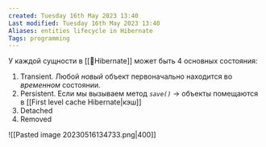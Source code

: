 ```yaml
---
created: Tuesday 16th May 2023 13:40
Last modified: Tuesday 16th May 2023 13:40
Aliases: entities lifecycle in Hibernate
Tags: programming
---
```

У каждой сущности в [[📙Hibernate]] может быть 4 основных состояния:
1. Transient. Любой _новый_ объект первоначально находится во _временном_ состоянии. 
2. Persistent. Если мы вызываем метод *`save()`* -> объекты помещаются в [[First level cache Hibernate|кэш]] 
3. Detached
4. Removed

![[Pasted image 20230516134733.png|400]]